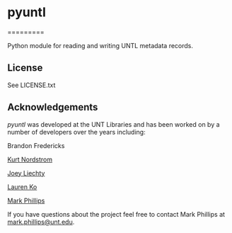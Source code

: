 # pyuntl
=========

Python module for reading and writing UNTL metadata records.

License
-------

See LICENSE.txt


Acknowledgements
----------------

_pyuntl_ was developed at the UNT Libraries and has been worked on by a number of developers over the years including:

Brandon Fredericks  

[Kurt Nordstrom](https://github.com/kurtnordstrom)  

[Joey Liechty](https://github.com/yeahdef)  

[Lauren Ko](https://github.com/ldko)  

[Mark Phillips](https://github.com/vphill)  

If you have questions about the project feel free to contact Mark Phillips at mark.phillips@unt.edu.
